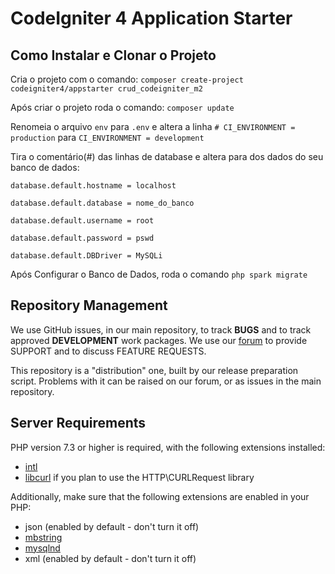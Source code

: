 # CodeIgniter 4 Application Starter

## Como Instalar e Clonar o Projeto

Cria o projeto com o comando:
`composer create-project codeigniter4/appstarter crud_codeigniter_m2` 

Após criar o projeto roda o comando:
`composer update`

Renomeia o arquivo `env` para `.env` e altera a linha `# CI_ENVIRONMENT = production` para `CI_ENVIRONMENT = development`

Tira o comentário(#) das linhas de database e altera para dos dados do seu banco de dados:

`database.default.hostname = localhost`

`database.default.database = nome_do_banco`

`database.default.username = root`

`database.default.password = pswd`

`database.default.DBDriver = MySQLi`

Após Configurar o Banco de Dados, roda o comando `php spark migrate `


## Repository Management

We use GitHub issues, in our main repository, to track **BUGS** and to track approved **DEVELOPMENT** work packages.
We use our [forum](http://forum.codeigniter.com) to provide SUPPORT and to discuss
FEATURE REQUESTS.

This repository is a "distribution" one, built by our release preparation script.
Problems with it can be raised on our forum, or as issues in the main repository.

## Server Requirements

PHP version 7.3 or higher is required, with the following extensions installed:

- [intl](http://php.net/manual/en/intl.requirements.php)
- [libcurl](http://php.net/manual/en/curl.requirements.php) if you plan to use the HTTP\CURLRequest library

Additionally, make sure that the following extensions are enabled in your PHP:

- json (enabled by default - don't turn it off)
- [mbstring](http://php.net/manual/en/mbstring.installation.php)
- [mysqlnd](http://php.net/manual/en/mysqlnd.install.php)
- xml (enabled by default - don't turn it off)
